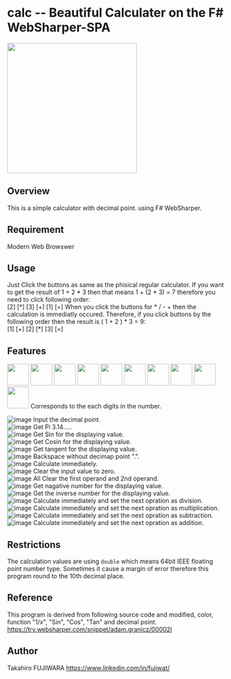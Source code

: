 # calc -- Beautiful Calculater on the F# WebSharper-SPA
<img src="https://user-images.githubusercontent.com/16160120/164889033-ddc76ec5-9a32-4855-9cbb-3631b1d563cf.png" width="300px" />  

## Overview
This is a simple calculator with decimal point. using F# WebSharper.

## Requirement
Modern Web Browswer

## Usage
Just Click the buttons as same as the phisical regular calculator.  If you want to get the result of 1 + 2 * 3 then that means 1 + (2 * 3) = 7 therefore you need to click following order:  
  \[2\] \[\*\] \[3\] \[+\] \[1\] \[=\]
When you click the buttons for * / - + then the calculation is immediatly occured.  Therefore, if you click buttons by the following order then the result is ( 1 + 2 ) \* 3 = 9:  
  \[1\] \[+\] \[2\] \[*\] \[3\] \[=\]

## Features
<img src="https://user-images.githubusercontent.com/16160120/164895452-15531965-ddb3-4dd3-ae0c-0d34eb77e571.png" width="50px" />
<img src="https://user-images.githubusercontent.com/16160120/164895464-c47cfca0-e001-455c-a1c6-15ad61f47c6f.png" width="50px" />
<img src="https://user-images.githubusercontent.com/16160120/164895855-3b630f61-d066-438a-9362-df34ea7f774e.png" width="50px" />
<img src="https://user-images.githubusercontent.com/16160120/164895492-19b24c0b-1a4d-4c36-abaf-34efbf0eed3e.png" width="50px" />
<img src="https://user-images.githubusercontent.com/16160120/164895811-c3c98953-99e0-4266-a442-963bac998c08.png" width="50px" />
<img src="https://user-images.githubusercontent.com/16160120/164895750-5cc835bb-5972-4294-a7f8-a01c648e903b.png" width="50px" />
<img src="https://user-images.githubusercontent.com/16160120/164895519-84f1c1d2-9a63-4e92-9e80-7774792ccbfb.png" width="50px" />
<img src="https://user-images.githubusercontent.com/16160120/164895528-0e1c61ea-8903-4bca-80db-f47655df8322.png" width="50px" />
<img src="https://user-images.githubusercontent.com/16160120/164895532-d1ef6afc-e6ed-448e-a7a8-8aed658e9381.png" width="50px" />
<img src="https://user-images.githubusercontent.com/16160120/164895790-ef2c6257-15c4-4ec8-98d6-a8295569dc31.png" width="50px" />
Corresponds to the each digits in the number.  


![image](https://user-images.githubusercontent.com/16160120/164895282-2e333bc8-89b7-470b-966a-1afcef462130.png) Input the decimal point.  
![image](https://user-images.githubusercontent.com/16160120/164894253-a5faa34c-968b-44e8-b12c-3c35828f30a5.png) Get Pi 3.14.....  
![image](https://user-images.githubusercontent.com/16160120/164894284-bc006a59-a772-49cb-a25f-aafc84b5d30b.png) Get Sin for the displaying value.  
![image](https://user-images.githubusercontent.com/16160120/164894292-a8899c46-cbfe-4208-9581-771c5251fe5d.png) Get Cosin for the displaying value.  
![image](https://user-images.githubusercontent.com/16160120/164894303-abd08d00-4095-4ee0-b767-c36961218556.png) Get tangent for the displaying value.  
![image](https://user-images.githubusercontent.com/16160120/164894317-4f0db86d-a036-4c36-a07e-a881d74c0a21.png) Backspace without decimap point ".".  
![image](https://user-images.githubusercontent.com/16160120/164895007-57c29ab1-04aa-47fc-8c1f-25885b156e4d.png) Calculate immediately.  
![image](https://user-images.githubusercontent.com/16160120/164894399-dababace-ee12-4de6-874b-25d4c1515c6a.png) Clear the input value to zero.  
![image](https://user-images.githubusercontent.com/16160120/164894424-29822b4d-f291-48a6-82a7-3921ea34fd16.png) All Clear the first operand and 2nd operand.  
![image](https://user-images.githubusercontent.com/16160120/164895383-6369befa-6e7c-4508-a546-2683b22ccfbd.png) Get nagative number for the displaying value.  
![image](https://user-images.githubusercontent.com/16160120/164895427-91708476-0263-45dd-bac9-4125d2efe298.png) Get the inverse number for the displaying value.  
![image](https://user-images.githubusercontent.com/16160120/164895028-1b82f163-c264-4391-9216-de5f6c0bdd82.png) Calculate immediately and set the next opration as division.  
![image](https://user-images.githubusercontent.com/16160120/164895035-b37a5f38-2001-40f3-a001-a1323d8db188.png) Calculate immediately and set the next opration as multiplication.  
![image](https://user-images.githubusercontent.com/16160120/164895044-973ff213-3275-4204-8b3b-a111124200bb.png) Calculate immediately and set the next opration as subtraction.  
![image](https://user-images.githubusercontent.com/16160120/164895054-a542281c-5233-4ca4-b20c-22649f64274a.png) Calculate immediately and set the next opration as addition.  

## Restrictions
The calculation values are using `double` which means 64bit IEEE floating point number type.  Sometimes it cause a margin of error therefore this program round to the 10th decimal place.

## Reference
This program is derived from following source code and modified, color, function "1/x", "Sin", "Cos", "Tan" and decimal point.  
https://try.websharper.com/snippet/adam.granicz/00002I

## Author
Takahiro FUJIWARA
https://www.linkedin.com/in/fujiwat/
